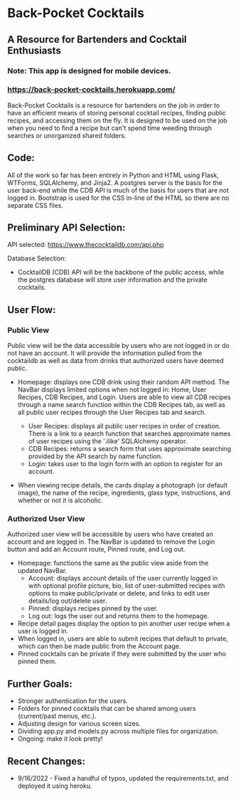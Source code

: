 # Back-Pocket Cocktails
## A Resource for Bartenders and Cocktail Enthusiasts

### Note: This app is designed for mobile devices.
### https://back-pocket-cocktails.herokuapp.com/

Back-Pocket Cocktails is a resource for bartenders on the job in order to have an efficient means of storing personal cocktail recipes, finding public recipes, and accessing them on the fly. It is designed to be used on the job when you need to find a recipe but can't spend time weeding through searches or unorganized shared folders.

## Code:

All of the work so far has been entirely in Python and HTML using Flask, WTForms, SQLAlchemy, and Jinja2. A postgres server is the basis for the user back-end while the CDB API is much of the basis for users that are not logged in. Bootstrap is used for the CSS in-line of the HTML so there are no separate CSS files. 

## Preliminary API Selection:

API selected: https://www.thecocktaildb.com/api.php

Database Selection:

- CocktailDB (CDB) API will be the backbone of the public access, while the postgres database will store user information and the private cocktails. 

## User Flow:

### Public View

Public view will be the data accessible by users who are not logged in or do not have an account. It will provide the information pulled from the cocktaildb as well as data from drinks that authorized users have deemed public. 

- Homepage: displays one CDB drink using their random API method. The NavBar displays limited options when not logged in: Home, User Recipes, CDB Recipes, and Login. Users are able to view all CDB recipes through a name search function within the CDB Recipes tab, as well as all public user recipes through the User Recipes tab and search.
  
  - User Recipes: displays all public user recipes in order of creation. There is a link to a search function that searches approximate names of user recipes using the '.ilike' SQLAlchemy operator.
  - CDB Recipes: returns a search form that uses approximate searching provided by the API search by name function.
  - Login: takes user to the login form with an option to register for an account.

- When viewing recipe details, the cards display a photograph (or default image), the name of the recipe, ingredients, glass type, instructions, and whether or not it is alcoholic.

### Authorized User View

Authorized user view will be accessible by users who have created an account and are logged in. The NavBar is updated to remove the Login button and add an Account route, Pinned route, and Log out.

- Homepage: functions the same as the public view aside from the updated NavBar.
  - Account: displays account details of the user currently logged in with optional profile picture, bio, list of user-submitted recipes with options to make public/private or delete, and links to edit user details/log out/delete user.
  - Pinned: displays recipes pinned by the user.
  - Log out: logs the user out and returns them to the homepage.
- Recipe detail pages display the option to pin another user recipe when a user is logged in.
- When logged in, users are able to submit recipes that default to private, which can then be made public from the Account page. 
- Pinned cocktails can be private if they were submitted by the user who pinned them.

## Further Goals:

- Stronger authentication for the users.
- Folders for pinned cocktails that can be shared among users (current/past menus, etc.).
- Adjusting design for various screen sizes.
- Dividing app.py and models.py across multiple files for organization.
- Ongoing: make it look pretty!

## Recent Changes:

- 9/16/2022 - Fixed a handful of typos, updated the requirements.txt, and deployed it using heroku.
